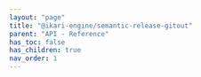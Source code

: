 ```yaml
---
layout: "page"
title: "@ikari-engine/semantic-release-gitout"
parent: "API - Reference"
has_toc: false
has_children: true
nav_order: 1
---
```

